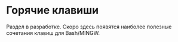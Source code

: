 # Горячие клавиши

Раздел в разработке. Скоро здесь появятся наиболее полезные сочетания клавиш для Bash/MINGW.

